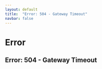 ```yaml
---
layout: default
title:  "Error: 504 - Gateway Timeout"
navbar: false
---
```

Error
=====

Error: 504 - Gateway Timeout
----------------------------
